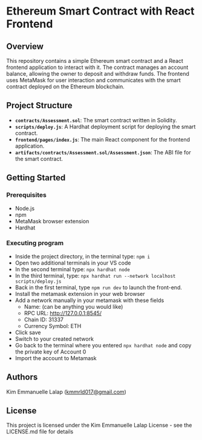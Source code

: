 # Ethereum Smart Contract with React Frontend

## Overview

This repository contains a simple Ethereum smart contract and a React frontend application to interact with it. The contract manages an account balance, allowing the owner to deposit and withdraw funds. The frontend uses MetaMask for user interaction and communicates with the smart contract deployed on the Ethereum blockchain.

## Project Structure

- **`contracts/Assessment.sol`**: The smart contract written in Solidity.
- **`scripts/deploy.js`**: A Hardhat deployment script for deploying the smart contract.
- **`frontend/pages/index.js`**: The main React component for the frontend application.
- **`artifacts/contracts/Assessment.sol/Assessment.json`**: The ABI file for the smart contract.

## Getting Started

### Prerequisites

- Node.js 
- npm 
- MetaMask browser extension
- Hardhat

### Executing program

* Inside the project directory, in the terminal type: ```npm i```
* Open two additional terminals in your VS code
* In the second terminal type: ```npx hardhat node```
* In the third terminal, type: ```npx hardhat run --network localhost scripts/deploy.js```
* Back in the first terminal, type ```npm run dev``` to launch the front-end.
* Install the metamask extension in your web browser
* Add a network manually in your metamask with these fields
  - Name: (can be anything you would like)
  - RPC URL: http://127.0.0.1:8545/
  - Chain ID: 31337
  - Currency Symbol: ETH
* Click save
* Switch to your created network
* Go back to the terminal where you entered ```npx hardhat node``` and copy the private key of Account 0
* Import the account to Metamask

## Authors

Kim Emmanuelle Lalap (kmmrld017@gmail.com)

## License

This project is licensed under the Kim Emmanuelle Lalap License - see the LICENSE.md file for details

